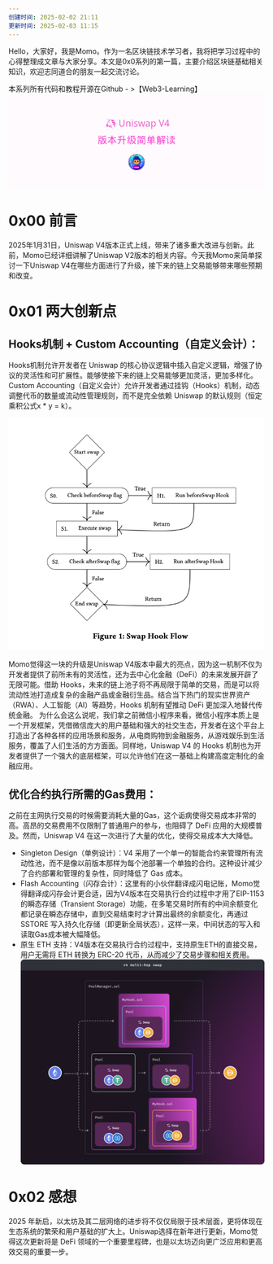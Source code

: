 ```yaml
---
创建时间: 2025-02-02 21:11
更新时间: 2025-02-03 11:15
---
```


Hello，大家好，我是Momo。作为一名区块链技术学习者，我将把学习过程中的心得整理成文章与大家分享。本文是0x0系列的第一篇，主要介绍区块链基础相关知识，欢迎志同道合的朋友一起交流讨论。

本系列所有代码和教程开源在Github - >【Web3-Learning】
![uniswap4.png](./img/uniswap4.png)

# 0x00 前言

2025年1月31日，Uniswap V4版本正式上线，带来了诸多重大改进与创新。此前，Momo已经详细讲解了Uniswap V2版本的相关内容。今天我Momo来简单探讨一下Uniswap V4在哪些方面进行了升级，接下来的链上交易能够带来哪些预期和改变。

# 0x01 两大创新点

## Hooks机制 + Custom Accounting（自定义会计）：

Hooks机制允许开发者在 Uniswap 的核心协议逻辑中插入自定义逻辑，增强了协议的灵活性和可扩展性。能够使接下来的链上交易能够更加灵活，更加多样化。
Custom Accounting（自定义会计）允许开发者通过挂钩（Hooks）机制，动态调整代币的数量或流动性管理规则，而不是完全依赖 Uniswap 的默认规则（恒定乘积公式x * y = k）。

![Pasted%20image%2020250202223024.png](./img/Pasted%20image%2020250202223024.png)

Momo觉得这一块的升级是Uniswap V4版本中最大的亮点，因为这一机制不仅为开发者提供了前所未有的灵活性，还为去中心化金融（DeFi）的未来发展开辟了无限可能。借助 Hooks，未来的链上池子将不再局限于简单的交易，而是可以将流动性池打造成复杂的金融产品或金融衍生品。结合当下热门的现实世界资产（RWA）、人工智能（AI）等趋势，Hooks 机制有望推动 DeFi 更加深入地替代传统金融。
为什么会这么说呢，我们拿之前微信小程序来看，微信小程序本质上是一个开发框架，凭借微信庞大的用户基础和强大的社交生态，开发者在这个平台上打造出了各种各样的应用场景和服务，从电商购物到金融服务，从游戏娱乐到生活服务，覆盖了人们生活的方方面面。同样地，Uniswap V4 的 Hooks 机制也为开发者提供了一个强大的底层框架，可以允许他们在这一基础上构建高度定制化的金融应用。


## 优化合约执行所需的Gas费用：

之前在主网执行交易的时候需要消耗大量的Gas，这个诟病使得交易成本非常的高。高昂的交易费用不仅限制了普通用户的参与，也阻碍了 DeFi 应用的大规模普及。然而，Uniswap V4 在这一次进行了大量的优化，使得交易成本大大降低。

- Singleton Design（单例设计）：V4 采用了一个单一的智能合约来管理所有流动性池，而不是像以前版本那样为每个池部署一个单独的合约。这种设计减少了合约部署和管理的复杂性，同时降低了 Gas 成本。
- Flash Accounting（闪存会计）：这里有的小伙伴翻译成闪电记账，Momo觉得翻译成闪存会计更合适，因为V4版本在交易执行合约过程中才用了EIP-1153 的瞬态存储（Transient Storage）功能，在多笔交易时所有的中间余额变化都记录在瞬态存储中，直到交易结束时才计算出最终的余额变化，再通过 SSTORE 写入持久化存储（即更新全局状态），这样一来，中间状态的写入和读取Gas成本被大幅降低。
- 原生 ETH 支持：V4版本在交易执行合约过程中，支持原生ETH的直接交易，用户无需将 ETH 转换为 ERC-20 代币，从而减少了交易步骤和相关费用。
![Pasted%20image%2020250202222907.png](./img/Pasted%20image%2020250202222907.png)

# 0x02 感想

2025 年新启，以太坊及其二层网络的进步将不仅仅局限于技术层面，更将体现在生态系统的繁荣和用户基础的扩大上。Uniswap选择在新年进行更新，Momo觉得这次更新将是 DeFi 领域的一个重要里程碑，也是以太坊迈向更广泛应用和更高效交易的重要一步。
